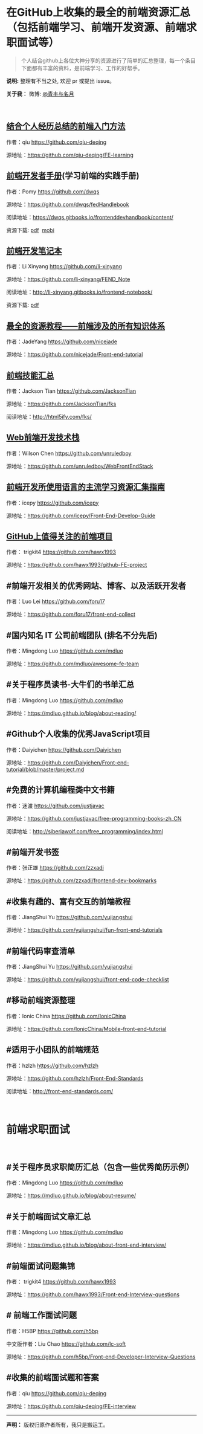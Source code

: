 # 在GitHub上收集的最全的前端资源汇总（包括前端学习、前端开发资源、前端求职面试等）

> 个人结合github上各位大神分享的资源进行了简单的汇总整理，每一个条目下面都有丰富的资料，是前端学习、工作的好帮手。

**说明:** 整理有不当之处, 欢迎 pr 或提出 issue。

**关于我：** 微博: <a href='http://weibo.com/helloqingfeng' target='_blank'>@青丰与名月</a>

<br>

## [结合个人经历总结的前端入门方法](https://github.com/helloqingfeng/Awsome-Front-End-learning-resource/tree/master/01-FE-learning-master)


作者：qiu https://github.com/qiu-deqing

源地址：https://github.com/qiu-deqing/FE-learning


## [前端开发者手册](https://github.com/helloqingfeng/Awsome-Front-End-learning-resource/tree/master/02-fedHandlebook-master)(学习前端的实践手册)
作者：Pomy https://github.com/dwqs

源地址：https://github.com/dwqs/fedHandlebook

阅读地址：https://dwqs.gitbooks.io/frontenddevhandbook/content/

资源下载: <a href='http://pan.baidu.com/s/1c0frhIS' target='_blank'>pdf</a>&nbsp;&nbsp;<a href='https://www.gitbook.com/book/dwqs/frontenddevhandbook/details' target='_blank'>mobi</a>

## [前端开发笔记本](https://github.com/helloqingfeng/Awsome-Front-End-learning-resource/tree/master/03-FEND_Note-master)

作者：Li Xinyang https://github.com/li-xinyang

源地址：https://github.com/li-xinyang/FEND_Note

阅读地址：http://li-xinyang.gitbooks.io/frontend-notebook/

资源下载: <a href='https://www.gitbook.com/download/pdf/book/li-xinyang/frontend-notebook' target='_blank'>pdf</a>

## [最全的资源教程——前端涉及的所有知识体系](https://github.com/helloqingfeng/Awsome-Front-End-learning-resource/tree/master/04-Front-end-tutorial-master)

作者：JadeYang https://github.com/nicejade

源地址：https://github.com/nicejade/Front-end-tutorial

## [前端技能汇总](https://github.com/helloqingfeng/Awsome-Front-End-learning-resource/tree/master/05-fks-master)

作者：Jackson Tian https://github.com/JacksonTian

源地址：https://github.com/JacksonTian/fks

阅读地址：http://html5ify.com/fks/

## [Web前端开发技术栈](https://github.com/helloqingfeng/Awsome-Front-End-learning-resource/tree/master/06-WebFrontEndStack-master)

作者：Wilson Chen https://github.com/unruledboy

源地址：https://github.com/unruledboy/WebFrontEndStack


## [前端开发所使用语言的主流学习资源汇集指南](https://github.com/helloqingfeng/Awsome-Front-End-learning-resource/tree/master/07-Front-End-Develop-Guide-master)

作者：icepy https://github.com/icepy

源地址：https://github.com/icepy/Front-End-Develop-Guide

## [GitHub上值得关注的前端项目](https://github.com/helloqingfeng/Awsome-Front-End-learning-resource/tree/master/08-github-FE-project-master)

作者： trigkit4    https://github.com/hawx1993

源地址：https://github.com/hawx1993/github-FE-project


## #前端开发相关的优秀网站、博客、以及活跃开发者

作者：Luo Lei https://github.com/foru17

源地址：https://github.com/foru17/front-end-collect

## #国内知名 IT 公司前端团队 (排名不分先后)

作者：Mingdong Luo https://github.com/mdluo

源地址：https://github.com/mdluo/awesome-fe-team

## #关于程序员读书-大牛们的书单汇总

作者：Mingdong Luo https://github.com/mdluo

源地址：https://mdluo.github.io/blog/about-reading/

## #Github个人收集的优秀JavaScript项目

作者：Daiyichen https://github.com/Daiyichen

源地址：https://github.com/Daiyichen/Front-end-tutorial/blob/master/project.md

## #免费的计算机编程类中文书籍

作者：迷渡 https://github.com/justjavac

源地址：https://github.com/justjavac/free-programming-books-zh_CN

阅读地址：http://siberiawolf.com/free_programming/index.html

## #前端开发书签

作者：张正雄 https://github.com/zzxadi

源地址：https://github.com/zzxadi/frontend-dev-bookmarks

## #收集有趣的、富有交互的前端教程

作者：JiangShui Yu https://github.com/yujiangshui

源地址：https://github.com/yujiangshui/fun-front-end-tutorials

## #前端代码审查清单

作者：JiangShui Yu https://github.com/yujiangshui

源地址：https://github.com/yujiangshui/front-end-code-checklist

## #移动前端资源整理

作者：Ionic China https://github.com/IonicChina

源地址：https://github.com/IonicChina/Mobile-front-end-tutorial

## #适用于小团队的前端规范

作者：hzlzh https://github.com/hzlzh

源地址：https://github.com/hzlzh/Front-End-Standards

阅读地址：http://front-end-standards.com/

<br>

# 前端求职面试

<br>

## #关于程序员求职简历汇总（包含一些优秀简历示例）

作者：Mingdong Luo https://github.com/mdluo

源地址：https://mdluo.github.io/blog/about-resume/

## #关于前端面试文章汇总

作者：Mingdong Luo https://github.com/mdluo

源地址：https://mdluo.github.io/blog/about-front-end-interview/

## #前端面试问题集锦 

作者： trigkit4    https://github.com/hawx1993

源地址：https://github.com/hawx1993/Front-end-Interview-questions


## # 前端工作面试问题

作者：H5BP https://github.com/h5bp

中文版作者：Liu Chao https://github.com/lc-soft

源地址：https://github.com/h5bp/Front-end-Developer-Interview-Questions


## #收集的前端面试题和答案

作者：qiu https://github.com/qiu-deqing

源地址：https://github.com/qiu-deqing/FE-interview

---

**声明：** 版权归原作者所有，我只是搬运工。